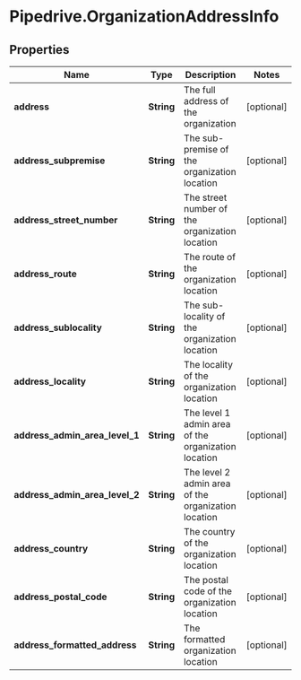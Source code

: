 # Pipedrive.OrganizationAddressInfo

## Properties

Name | Type | Description | Notes
------------ | ------------- | ------------- | -------------
**address** | **String** | The full address of the organization | [optional] 
**address_subpremise** | **String** | The sub-premise of the organization location | [optional] 
**address_street_number** | **String** | The street number of the organization location | [optional] 
**address_route** | **String** | The route of the organization location | [optional] 
**address_sublocality** | **String** | The sub-locality of the organization location | [optional] 
**address_locality** | **String** | The locality of the organization location | [optional] 
**address_admin_area_level_1** | **String** | The level 1 admin area of the organization location | [optional] 
**address_admin_area_level_2** | **String** | The level 2 admin area of the organization location | [optional] 
**address_country** | **String** | The country of the organization location | [optional] 
**address_postal_code** | **String** | The postal code of the organization location | [optional] 
**address_formatted_address** | **String** | The formatted organization location | [optional] 


